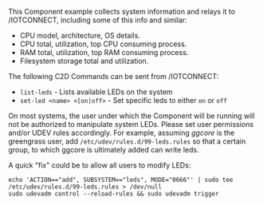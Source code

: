 This Component example collects system information and relays it to /IOTCONNECT, including 
some of this info and similar:
* CPU model, architecture, OS details.
* CPU total, utilization, top CPU consuming process.
* RAM total, utilization, top RAM consuming process.
* Filesystem storage total and utilization.

The following C2D Commands can be sent from /IOTCONNECT:
- ```list-leds``` - Lists available LEDs on the system
- ```set-led <name> <[on|off>``` - Set specific leds to either ```on``` or ```off```

On most systems, the user under which the Component will be running will not be authorized to manipulate system LEDs.
Please set user permissions and/or UDEV rules accordingly. For example, assuming *ggcore* is the greengrass user,
add ```/etc/udev/rules.d/99-leds.rules``` so that a certain group, to which ggcore is ultimately added can write leds.

A quick "fix" could be to allow all users to modify LEDs:
```
echo 'ACTION=="add", SUBSYSTEM=="leds", MODE="0666"' | sudo tee /etc/udev/rules.d/99-leds.rules > /dev/null
sudo udevadm control --reload-rules && sudo udevadm trigger
```